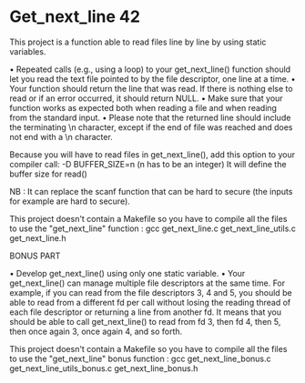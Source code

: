 # Get_next_line 42

This project is a function able to read files line by line by using static variables.

• Repeated calls (e.g., using a loop) to your get_next_line() function should let
you read the text file pointed to by the file descriptor, one line at a time.
• Your function should return the line that was read.
If there is nothing else to read or if an error occurred, it should return NULL.
• Make sure that your function works as expected both when reading a file and when
reading from the standard input.
• Please note that the returned line should include the terminating \n character,
except if the end of file was reached and does not end with a \n character.

Because you will have to read files in get_next_line(), add this option to your compiler call: -D BUFFER_SIZE=n (n has to be an integer)
It will define the buffer size for read()

NB : It can replace the scanf function that can be hard to secure (the inputs for example are hard to secure).

This project doesn't contain a Makefile so you have to compile all the files to use the "get_next_line" function :
gcc get_next_line.c get_next_line_utils.c get_next_line.h

BONUS PART

• Develop get_next_line() using only one static variable.
• Your get_next_line() can manage multiple file descriptors at the same time.
For example, if you can read from the file descriptors 3, 4 and 5, you should be
able to read from a different fd per call without losing the reading thread of each
file descriptor or returning a line from another fd.
It means that you should be able to call get_next_line() to read from fd 3, then
fd 4, then 5, then once again 3, once again 4, and so forth.

This project doesn't contain a Makefile so you have to compile all the files to use the "get_next_line" bonus function :
gcc get_next_line_bonus.c get_next_line_utils_bonus.c get_next_line_bonus.h
